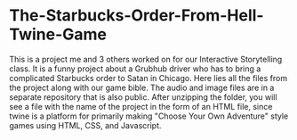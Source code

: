 # The-Starbucks-Order-From-Hell-Twine-Game
This is a project me and 3 others worked on for our Interactive Storytelling class. It is a funny project about a Grubhub driver who has to bring a complicated Starbucks order to Satan in Chicago. Here lies all the files from the project along with our game bible. The audio and image files are in a separate repository that is also public. After unzipping the folder, you will see a file with the name of the project in the form of an HTML file, since twine is a platform for primarily making "Choose Your Own Adventure" style games using HTML, CSS, and Javascript.
